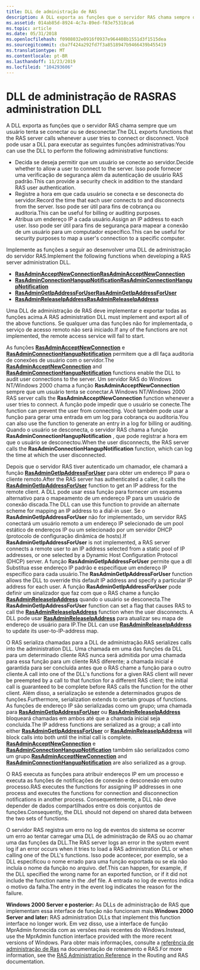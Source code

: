 ```yaml
---
title: DLL de administração de RAS
description: A DLL exporta as funções que o servidor RAS chama sempre que um usuário tenta se conectar ou se desconectar.
ms.assetid: 014ab85d-8924-4c7a-89ed-f83e75318ca6
ms.topic: article
ms.date: 05/31/2018
ms.openlocfilehash: f0908032e0916f0937e964408b1551d3f1515dea
ms.sourcegitcommit: cba7f424a292fd7f3a8518947b9466439b455419
ms.translationtype: MT
ms.contentlocale: pt-BR
ms.lasthandoff: 11/23/2019
ms.locfileid: "104293606"
---
```

# <a name="ras-administration-dll"></a><span data-ttu-id="2a18f-103">DLL de administração de RAS</span><span class="sxs-lookup"><span data-stu-id="2a18f-103">RAS administration DLL</span></span>

<span data-ttu-id="2a18f-104">A DLL exporta as funções que o servidor RAS chama sempre que um usuário tenta se conectar ou se desconectar.</span><span class="sxs-lookup"><span data-stu-id="2a18f-104">The DLL exports functions that the RAS server calls whenever a user tries to connect or disconnect.</span></span> <span data-ttu-id="2a18f-105">Você pode usar a DLL para executar as seguintes funções administrativas:</span><span class="sxs-lookup"><span data-stu-id="2a18f-105">You can use the DLL to perform the following administrative functions:</span></span>

-   <span data-ttu-id="2a18f-106">Decida se deseja permitir que um usuário se conecte ao servidor.</span><span class="sxs-lookup"><span data-stu-id="2a18f-106">Decide whether to allow a user to connect to the server.</span></span> <span data-ttu-id="2a18f-107">Isso pode fornecer uma verificação de segurança além da autenticação de usuário RAS padrão.</span><span class="sxs-lookup"><span data-stu-id="2a18f-107">This can provide a security check in addition to the standard RAS user authentication.</span></span>
-   <span data-ttu-id="2a18f-108">Registre a hora em que cada usuário se conecta e se desconecta do servidor.</span><span class="sxs-lookup"><span data-stu-id="2a18f-108">Record the time that each user connects to and disconnects from the server.</span></span> <span data-ttu-id="2a18f-109">Isso pode ser útil para fins de cobrança ou auditoria.</span><span class="sxs-lookup"><span data-stu-id="2a18f-109">This can be useful for billing or auditing purposes.</span></span>
-   <span data-ttu-id="2a18f-110">Atribua um endereço IP a cada usuário.</span><span class="sxs-lookup"><span data-stu-id="2a18f-110">Assign an IP address to each user.</span></span> <span data-ttu-id="2a18f-111">Isso pode ser útil para fins de segurança para mapear a conexão de um usuário para um computador específico.</span><span class="sxs-lookup"><span data-stu-id="2a18f-111">This can be useful for security purposes to map a user's connection to a specific computer.</span></span>

<span data-ttu-id="2a18f-112">Implemente as funções a seguir ao desenvolver uma DLL de administração do servidor RAS.</span><span class="sxs-lookup"><span data-stu-id="2a18f-112">Implement the following functions when developing a RAS server administration DLL.</span></span>

-   [<span data-ttu-id="2a18f-113">**RasAdminAcceptNewConnection**</span><span class="sxs-lookup"><span data-stu-id="2a18f-113">**RasAdminAcceptNewConnection**</span></span>](rasadminacceptnewconnection.md)
-   [<span data-ttu-id="2a18f-114">**RasAdminConnectionHangupNotification**</span><span class="sxs-lookup"><span data-stu-id="2a18f-114">**RasAdminConnectionHangupNotification**</span></span>](rasadminconnectionhangupnotification.md)
-   [<span data-ttu-id="2a18f-115">**RasAdminGetIpAddressForUser**</span><span class="sxs-lookup"><span data-stu-id="2a18f-115">**RasAdminGetIpAddressForUser**</span></span>](rasadmingetipaddressforuser.md)
-   [<span data-ttu-id="2a18f-116">**RasAdminReleaseIpAddress**</span><span class="sxs-lookup"><span data-stu-id="2a18f-116">**RasAdminReleaseIpAddress**</span></span>](rasadminreleaseipaddress.md)

<span data-ttu-id="2a18f-117">Uma DLL de administração de RAS deve implementar e exportar todas as funções acima.</span><span class="sxs-lookup"><span data-stu-id="2a18f-117">A RAS administration DLL must implement and export all of the above functions.</span></span> <span data-ttu-id="2a18f-118">Se qualquer uma das funções não for implementada, o serviço de acesso remoto não será iniciado.</span><span class="sxs-lookup"><span data-stu-id="2a18f-118">If any of the functions are not implemented, the remote access service will fail to start.</span></span>

<span data-ttu-id="2a18f-119">As funções [**RasAdminAcceptNewConnection**](rasadminacceptnewconnection.md) e [**RasAdminConnectionHangupNotification**](rasadminconnectionhangupnotification.md) permitem que a dll faça auditoria de conexões de usuário com o servidor.</span><span class="sxs-lookup"><span data-stu-id="2a18f-119">The [**RasAdminAcceptNewConnection**](rasadminacceptnewconnection.md) and [**RasAdminConnectionHangupNotification**](rasadminconnectionhangupnotification.md) functions enable the DLL to audit user connections to the server.</span></span> <span data-ttu-id="2a18f-120">Um servidor RAS do Windows NT/Windows 2000 chama a função **RasAdminAcceptNewConnection** sempre que um usuário tenta se conectar.</span><span class="sxs-lookup"><span data-stu-id="2a18f-120">A Windows NT/Windows 2000 RAS server calls the **RasAdminAcceptNewConnection** function whenever a user tries to connect.</span></span> <span data-ttu-id="2a18f-121">A função pode impedir que o usuário se conecte.</span><span class="sxs-lookup"><span data-stu-id="2a18f-121">The function can prevent the user from connecting.</span></span> <span data-ttu-id="2a18f-122">Você também pode usar a função para gerar uma entrada em um log para cobrança ou auditoria.</span><span class="sxs-lookup"><span data-stu-id="2a18f-122">You can also use the function to generate an entry in a log for billing or auditing.</span></span> <span data-ttu-id="2a18f-123">Quando o usuário se desconecta, o servidor RAS chama a função **RasAdminConnectionHangupNotification** , que pode registrar a hora em que o usuário se desconectou.</span><span class="sxs-lookup"><span data-stu-id="2a18f-123">When the user disconnects, the RAS server calls the **RasAdminConnectionHangupNotification** function, which can log the time at which the user disconnected.</span></span>

<span data-ttu-id="2a18f-124">Depois que o servidor RAS tiver autenticado um chamador, ele chamará a função [**RasAdminGetIpAddressForUser**](rasadmingetipaddressforuser.md) para obter um endereço IP para o cliente remoto.</span><span class="sxs-lookup"><span data-stu-id="2a18f-124">After the RAS server has authenticated a caller, it calls the [**RasAdminGetIpAddressForUser**](rasadmingetipaddressforuser.md) function to get an IP address for the remote client.</span></span> <span data-ttu-id="2a18f-125">A DLL pode usar essa função para fornecer um esquema alternativo para o mapeamento de um endereço IP para um usuário de conexão discada.</span><span class="sxs-lookup"><span data-stu-id="2a18f-125">The DLL can use this function to provide an alternate scheme for mapping an IP address to a dial-in user.</span></span> <span data-ttu-id="2a18f-126">Se o **RasAdminGetIpAddressForUser** não for implementado, um servidor RAS conectará um usuário remoto a um endereço IP selecionado de um pool estático de endereços IP ou um selecionado por um servidor DHCP (protocolo de configuração dinâmica de hosts).</span><span class="sxs-lookup"><span data-stu-id="2a18f-126">If **RasAdminGetIpAddressForUser** is not implemented, a RAS server connects a remote user to an IP address selected from a static pool of IP addresses, or one selected by a Dynamic Host Configuration Protocol (DHCP) server.</span></span> <span data-ttu-id="2a18f-127">A função **RasAdminGetIpAddressForUser** permite que a dll Substitua esse endereço IP padrão e especifique um endereço IP específico para cada usuário.</span><span class="sxs-lookup"><span data-stu-id="2a18f-127">The **RasAdminGetIpAddressForUser** function allows the DLL to override this default IP address and specify a particular IP address for each user.</span></span> <span data-ttu-id="2a18f-128">A função **RasAdminGetIpAddressForUser** pode definir um sinalizador que faz com que o RAS chame a função [**RasAdminReleaseIpAddress**](rasadminreleaseipaddress.md) quando o usuário se desconecta.</span><span class="sxs-lookup"><span data-stu-id="2a18f-128">The **RasAdminGetIpAddressForUser** function can set a flag that causes RAS to call the [**RasAdminReleaseIpAddress**](rasadminreleaseipaddress.md) function when the user disconnects.</span></span> <span data-ttu-id="2a18f-129">A DLL pode usar [**RasAdminReleaseIpAddress**](rasadminreleaseipaddress.md) para atualizar seu mapa de endereço de usuário para IP.</span><span class="sxs-lookup"><span data-stu-id="2a18f-129">The DLL can use [**RasAdminReleaseIpAddress**](rasadminreleaseipaddress.md) to update its user-to-IP-address map.</span></span>

<span data-ttu-id="2a18f-130">O RAS serializa chamadas para a DLL de administração.</span><span class="sxs-lookup"><span data-stu-id="2a18f-130">RAS serializes calls into the administration DLL.</span></span> <span data-ttu-id="2a18f-131">Uma chamada em uma das funções da DLL para um determinado cliente RAS nunca será admitida por uma chamada para essa função para um cliente RAS diferente; a chamada inicial é garantida para ser concluída antes que o RAS chame a função para o outro cliente.</span><span class="sxs-lookup"><span data-stu-id="2a18f-131">A call into one of the DLL's functions for a given RAS client will never be preempted by a call to that function for a different RAS client; the initial call is guaranteed to be complete before RAS calls the function for the other client.</span></span> <span data-ttu-id="2a18f-132">Além disso, a serialização se estende a determinados grupos de funções.</span><span class="sxs-lookup"><span data-stu-id="2a18f-132">Furthermore, serialization extends to certain groups of functions.</span></span> <span data-ttu-id="2a18f-133">As funções de endereço IP são serializadas como um grupo; uma chamada para [**RasAdminGetIpAddressForUser**](rasadmingetipaddressforuser.md) ou [**RasAdminReleaseIpAddress**](rasadminreleaseipaddress.md) bloqueará chamadas em ambos até que a chamada inicial seja concluída.</span><span class="sxs-lookup"><span data-stu-id="2a18f-133">The IP address functions are serialized as a group; a call into either [**RasAdminGetIpAddressForUser**](rasadmingetipaddressforuser.md) or [**RasAdminReleaseIpAddress**](rasadminreleaseipaddress.md) will block calls into both until the initial call is complete.</span></span> <span data-ttu-id="2a18f-134">[**RasAdminAcceptNewConnection**](rasadminacceptnewconnection.md) e [**RasAdminConnectionHangupNotification**](rasadminconnectionhangupnotification.md) também são serializados como um grupo.</span><span class="sxs-lookup"><span data-stu-id="2a18f-134">[**RasAdminAcceptNewConnection**](rasadminacceptnewconnection.md) and [**RasAdminConnectionHangupNotification**](rasadminconnectionhangupnotification.md) are also serialized as a group.</span></span>

<span data-ttu-id="2a18f-135">O RAS executa as funções para atribuir endereços IP em um processo e executa as funções de notificações de conexão e desconexão em outro processo.</span><span class="sxs-lookup"><span data-stu-id="2a18f-135">RAS executes the functions for assigning IP addresses in one process and executes the functions for connection and disconnection notifications in another process.</span></span> <span data-ttu-id="2a18f-136">Consequentemente, a DLL não deve depender de dados compartilhados entre os dois conjuntos de funções.</span><span class="sxs-lookup"><span data-stu-id="2a18f-136">Consequently, the DLL should not depend on shared data between the two sets of functions.</span></span>

<span data-ttu-id="2a18f-137">O servidor RAS registra um erro no log de eventos do sistema se ocorrer um erro ao tentar carregar uma DLL de administração de RAS ou ao chamar uma das funções da DLL.</span><span class="sxs-lookup"><span data-stu-id="2a18f-137">The RAS server logs an error in the system event log if an error occurs when it tries to load a RAS administration DLL or when calling one of the DLL's functions.</span></span> <span data-ttu-id="2a18f-138">Isso pode acontecer, por exemplo, se a DLL especificou o nome errado para uma função exportada ou se ela não incluía o nome da função no arquivo. def.</span><span class="sxs-lookup"><span data-stu-id="2a18f-138">This can happen, for example, if the DLL specified the wrong name for an exported function, or if it did not include the function name in the .def file.</span></span> <span data-ttu-id="2a18f-139">A entrada no log de eventos indica o motivo da falha.</span><span class="sxs-lookup"><span data-stu-id="2a18f-139">The entry in the event log indicates the reason for the failure.</span></span>

<span data-ttu-id="2a18f-140">**Windows 2000 Server e posterior:** As DLLs de administração de RAS que implementam essa interface de função não funcionam mais.</span><span class="sxs-lookup"><span data-stu-id="2a18f-140">**Windows 2000 Server and later:** RAS administration DLLs that implement this function interface no longer work.</span></span> <span data-ttu-id="2a18f-141">Em vez disso, use a interface de função MprAdmin fornecida com as versões mais recentes do Windows.</span><span class="sxs-lookup"><span data-stu-id="2a18f-141">Instead, use the MprAdmin function interface provided with the more recent versions of Windows.</span></span> <span data-ttu-id="2a18f-142">Para obter mais informações, consulte a [referência de administração de Ras](remote-access-service-administration-reference.md) na documentação de roteamento e RAS.</span><span class="sxs-lookup"><span data-stu-id="2a18f-142">For more information, see the [RAS Administration Reference](remote-access-service-administration-reference.md) in the Routing and RAS documentation.</span></span>

 

 




